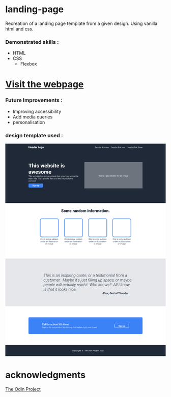 # landing-page

Recreation of a landing page template from a given design. Using vanilla html and css.

### Demonstrated skills :
- HTML
- CSS
    - Flexbox

# [Visit the webpage ](https://manonymoushah.github.io/landing-page/)

### Future Improvements : 
- Improving accessibility
- Add media queries
- personalisation 

### design template used :
![landing page template](./assets/01.png)

# acknowledgments 
[The Odin Project](https://www.theodinproject.com)
